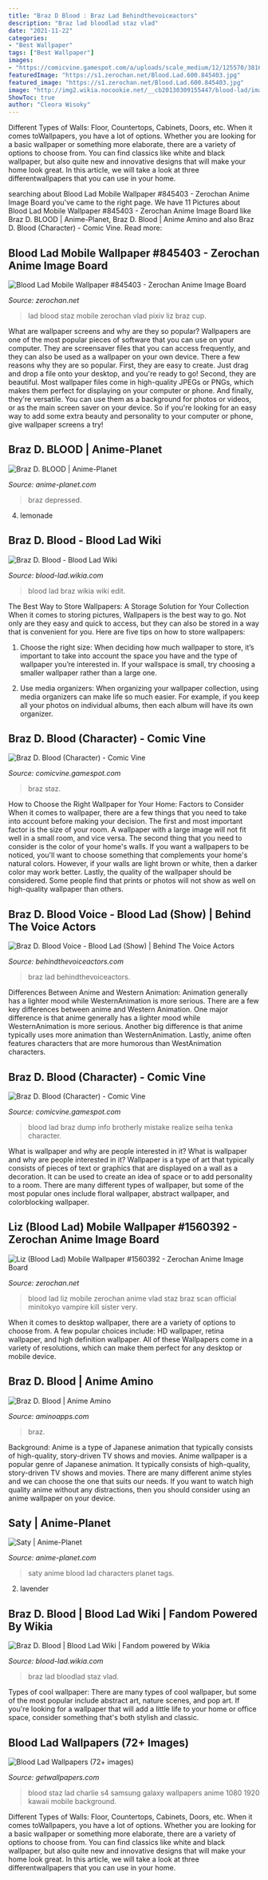 ```yaml
---
title: "Braz D Blood : Braz Lad Behindthevoiceactors"
description: "Braz lad bloodlad staz vlad"
date: "2021-11-22"
categories:
- "Best Wallpaper"
tags: ["Best Wallpaper"]
images:
- "https://comicvine.gamespot.com/a/uploads/scale_medium/12/125570/3816512-3870467784-2m7ak.jpg"
featuredImage: "https://s1.zerochan.net/Blood.Lad.600.845403.jpg"
featured_image: "https://s1.zerochan.net/Blood.Lad.600.845403.jpg"
image: "http://img2.wikia.nocookie.net/__cb20130309155447/blood-lad/images/2/2c/154969.jpg"
ShowToc: true
author: "Cleora Wisoky"
---
```



Different Types of Walls: Floor, Countertops, Cabinets, Doors, etc.
When it comes toWallpapers, you have a lot of options. Whether you are looking for a basic wallpaper or something more elaborate, there are a variety of options to choose from. You can find classics like white and black wallpaper, but also quite new and innovative designs that will make your home look great. In this article, we will take a look at three differentwallpapers that you can use in your home.

	

		
searching about Blood Lad Mobile Wallpaper #845403 - Zerochan Anime Image Board you've came to the right page. We have 11 Pictures about Blood Lad Mobile Wallpaper #845403 - Zerochan Anime Image Board like Braz D. BLOOD | Anime-Planet, Braz D. Blood | Anime Amino and also Braz D. Blood (Character) - Comic Vine. Read more:
		
    
## Blood Lad Mobile Wallpaper #845403 - Zerochan Anime Image Board

<img loading=lazy src="https://s1.zerochan.net/Blood.Lad.600.845403.jpg" onerror="this.onerror=null;this.src='https://tse1.mm.bing.net/th?id=OIP.TbZKZzf62-PHoq7HiavuLAHaKP&amp;pid=15.1';" alt="Blood Lad Mobile Wallpaper #845403 - Zerochan Anime Image Board">

_Source: zerochan.net_

>lad blood staz mobile zerochan vlad pixiv liz braz cup. 

	

What are wallpaper screens and why are they so popular?
Wallpapers are one of the most popular pieces of software that you can use on your computer. They are screensaver files that you can access frequently, and they can also be used as a wallpaper on your own device. There a few reasons why they are so popular. First, they are easy to create. Just drag and drop a file onto your desktop, and you're ready to go! Second, they are beautiful. Most wallpaper files come in high-quality JPEGs or PNGs, which makes them perfect for displaying on your computer or phone. And finally, they're versatile. You can use them as a background for photos or videos, or as the main screen saver on your device. So if you're looking for an easy way to add some extra beauty and personality to your computer or phone, give wallpaper screens a try!

    
## Braz D. BLOOD | Anime-Planet

<img loading=lazy src="https://www.anime-planet.com/images/characters/braz-d-blood-37294.jpg" onerror="this.onerror=null;this.src='https://tse2.mm.bing.net/th?id=OIP.-FETu6hZuBG_QsjsSUlVMQAAAA&amp;pid=15.1';" alt="Braz D. BLOOD | Anime-Planet">

_Source: anime-planet.com_

>braz depressed. 

	

4. lemonade 

    
## Braz D. Blood - Blood Lad Wiki

<img loading=lazy src="http://img2.wikia.nocookie.net/__cb20130309155447/blood-lad/images/2/2c/154969.jpg" onerror="this.onerror=null;this.src='https://tse3.mm.bing.net/th?id=OIP.PAR7Q3n5rgTtnSocUhCr6wHaLh&amp;pid=15.1';" alt="Braz D. Blood - Blood Lad Wiki">

_Source: blood-lad.wikia.com_

>blood lad braz wikia wiki edit. 

	

The Best Way to Store Wallpapers: A Storage Solution for Your Collection
When it comes to storing pictures, Wallpapers is the best way to go. Not only are they easy and quick to access, but they can also be stored in a way that is convenient for you. Here are five tips on how to store wallpapers:
1) Choose the right size: When deciding how much wallpaper to store, it’s important to take into account the space you have and the type of wallpaper you’re interested in. If your wallspace is small, try choosing a smaller wallpaper rather than a large one.

2) Use media organizers: When organizing your wallpaper collection, using media organizers can make life so much easier. For example, if you keep all your photos on individual albums, then each album will have its own organizer.

    
## Braz D. Blood (Character) - Comic Vine

<img loading=lazy src="https://comicvine.gamespot.com/a/uploads/scale_medium/12/125570/3816512-3870467784-2m7ak.jpg" onerror="this.onerror=null;this.src='https://tse2.mm.bing.net/th?id=OIP.rzmJNiqQynp3G13wVj2eFwHaEJ&amp;pid=15.1';" alt="Braz D. Blood (Character) - Comic Vine">

_Source: comicvine.gamespot.com_

>braz staz. 

	

How to Choose the Right Wallpaper for Your Home: Factors to Consider
When it comes to wallpaper, there are a few things that you need to take into account before making your decision. The first and most important factor is the size of your room. A wallpaper with a large image will not fit well in a small room, and vice versa. 
The second thing that you need to consider is the color of your home's walls. If you want a wallpapers to be noticed, you'll want to choose something that complements your home's natural colors. However, if your walls are light brown or white, then a darker color may work better. 
Lastly, the quality of the wallpaper should be considered. Some people find that prints or photos will not show as well on high-quality wallpaper than others.

    
## Braz D. Blood Voice - Blood Lad (Show) | Behind The Voice Actors

<img loading=lazy src="https://statici.behindthevoiceactors.com/behindthevoiceactors/_img/chars/braz-d-blood-blood-lad-0.29.jpg" onerror="this.onerror=null;this.src='https://tse2.mm.bing.net/th?id=OIP.LFvMz2xezjWPWuhHRaeBOAAAAA&amp;pid=15.1';" alt="Braz D. Blood Voice - Blood Lad (Show) | Behind The Voice Actors">

_Source: behindthevoiceactors.com_

>braz lad behindthevoiceactors. 

	

Differences Between Anime and Western Animation: Animation generally has a lighter mood while WesternAnimation is more serious.
There are a few key differences between anime and Western Animation. One major difference is that anime generally has a lighter mood while WesternAnimation is more serious. Another big difference is that anime typically uses more animation than WesternAnimation. Lastly, anime often features characters that are more humorous than WestAnimation characters.

    
## Braz D. Blood (Character) - Comic Vine

<img loading=lazy src="https://static.comicvine.com/uploads/original/12/125570/3816584-9868317393-Blood.jpg" onerror="this.onerror=null;this.src='https://tse2.mm.bing.net/th?id=OIP.2qddN12xsphTEI1rNJhpdAHaEL&amp;pid=15.1';" alt="Braz D. Blood (Character) - Comic Vine">

_Source: comicvine.gamespot.com_

>blood lad braz dump info brotherly mistake realize seiha tenka character. 

	

What is wallpaper and why are people interested in it?
What is wallpaper and why are people interested in it?
Wallpaper is a type of art that typically consists of pieces of text or graphics that are displayed on a wall as a decoration. It can be used to create an idea of space or to add personality to a room. There are many different types of wallpaper, but some of the most popular ones include floral wallpaper, abstract wallpaper, and colorblocking wallpaper.

    
## Liz (Blood Lad) Mobile Wallpaper #1560392 - Zerochan Anime Image Board

<img loading=lazy src="https://s1.zerochan.net/Liz.(Blood.Lad).600.1560392.jpg" onerror="this.onerror=null;this.src='https://tse4.mm.bing.net/th?id=OIP.d6jtchA28rXPGLT8cej9qQHaLK&amp;pid=15.1';" alt="Liz (Blood Lad) Mobile Wallpaper #1560392 - Zerochan Anime Image Board">

_Source: zerochan.net_

>blood lad liz mobile zerochan anime vlad staz braz scan official minitokyo vampire kill sister very. 

	

When it comes to desktop wallpaper, there are a variety of options to choose from. A few popular choices include: HD wallpaper, retina wallpaper, and high definition wallpaper. All of these Wallpapers come in a variety of resolutions, which can make them perfect for any desktop or mobile device. 

    
## Braz D. Blood | Anime Amino

<img loading=lazy src="https://s3.narvii.com/image/vieoo2ckm6ikw2ghtcqphynuz4hsuht6_hq.jpg" onerror="this.onerror=null;this.src='https://tse2.mm.bing.net/th?id=OIP.BEtTMb6hNjEUmEQMGkrkFwHaEK&amp;pid=15.1';" alt="Braz D. Blood | Anime Amino">

_Source: aminoapps.com_

>braz. 

	

Background: Anime is a type of Japanese animation that typically consists of high-quality, story-driven TV shows and movies.
Anime wallpaper is a popular genre of Japanese animation. It typically consists of high-quality, story-driven TV shows and movies. There are many different anime styles and we can choose the one that suits our needs. If you want to watch high quality anime without any distractions, then you should consider using an anime wallpaper on your device.

    
## Saty | Anime-Planet

<img loading=lazy src="https://www.anime-planet.com/images/characters/saty-blood-lad-51823.jpg?t=1373244161" onerror="this.onerror=null;this.src='https://tse2.mm.bing.net/th?id=OIP.ZV1iFmS6lefNo1prA3Fp5QHaKU&amp;pid=15.1';" alt="Saty | Anime-Planet">

_Source: anime-planet.com_

>saty anime blood lad characters planet tags. 

	

2. lavender 

    
## Braz D. Blood | Blood Lad Wiki | Fandom Powered By Wikia

<img loading=lazy src="http://vignette1.wikia.nocookie.net/blood-lad/images/5/56/Braz_magic.png/revision/latest?cb=20130819132513" onerror="this.onerror=null;this.src='https://tse4.mm.bing.net/th?id=OIP.1D0P3U_vwM69MWN4cubMogHaEP&amp;pid=15.1';" alt="Braz D. Blood | Blood Lad Wiki | Fandom powered by Wikia">

_Source: blood-lad.wikia.com_

>braz lad bloodlad staz vlad. 

	

Types of cool wallpaper:
There are many types of cool wallpaper, but some of the most popular include abstract art, nature scenes, and pop art. If you're looking for a wallpaper that will add a little life to your home or office space, consider something that's both stylish and classic.

    
## Blood Lad Wallpapers (72+ Images)

<img loading=lazy src="http://getwallpapers.com/wallpaper/full/b/7/4/965004-amazing-blood-lad-wallpapers-1080x1920.jpg" onerror="this.onerror=null;this.src='https://tse1.mm.bing.net/th?id=OIP.Jes0EnJkwz4HMsJFI7dRdAHaNK&amp;pid=15.1';" alt="Blood Lad Wallpapers (72+ images)">

_Source: getwallpapers.com_

>blood staz lad charlie s4 samsung galaxy wallpapers anime 1080 1920 kawaii mobile background. 

	

Different Types of Walls: Floor, Countertops, Cabinets, Doors, etc.
When it comes toWallpapers, you have a lot of options. Whether you are looking for a basic wallpaper or something more elaborate, there are a variety of options to choose from. You can find classics like white and black wallpaper, but also quite new and innovative designs that will make your home look great. In this article, we will take a look at three differentwallpapers that you can use in your home.

